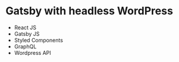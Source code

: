 # Gatsby with headless WordPress

- React JS
- Gatsby JS
- Styled Components
- GraphQL
- Wordpress API

